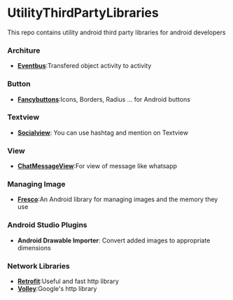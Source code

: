 # UtilityThirdPartyLibraries
This repo contains utility android third party libraries for android developers

<html>
<h3>Architure</h3>
<ul>
	<li><a href="https://github.com/greenrobot/EventBus"><b>Eventbus</b></a>:Transfered object activity to activity</li>
</ul>

<h3>Button</h3>
<ul>
	<li><a href="https://github.com/medyo/Fancybuttons"><b>Fancybuttons</b></a>:Icons, Borders, Radius ... for Android buttons</li></li>
</ul>


<h3>Textview</h3>
<ul>
<li><a href="https://github.com/HendraAnggrian/socialview"><b>Socialview</b></a>: You can use hashtag and mention on Textview  </li>
</ul>
<h3>View</h3>
<ul>
<li><a href="https://github.com/himanshu-soni/ChatMessageView"><b>ChatMessageView</b></a>:For view of message like whatsapp</li>

</ul>
<h3>Managing Image</h3>
<ul>

<li><a href="https://github.com/facebook/fresco"><b>Fresco</b></a>:An Android library for managing images and the memory they use </li>
</ul>

<h3>Android Studio Plugins</h3>
<ul>
	<li><b>Android Drawable Importer</b>:
Convert added images to appropriate dimensions</li>
</ul>

<h3>Network Libraries</h3>

<ul>
<li><a href="https://github.com/square/retrofit"><b>Retrofit</b></a>:Useful and fast http library</li>
<li><a href="https://github.com/google/volley"><b>Volley</b></a>:Google's http library</li>


</ul>



</html>
